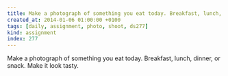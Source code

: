 ```yaml
---
title: Make a photograph of something you eat today. Breakfast, lunch, dinner, or snack. Make it look tasty.
created_at: 2014-01-06 01:00:00 +0100
tags: [daily, assignment, photo, shoot, ds277]
kind: assignment
index: 277
---
```


Make a photograph of something you eat today. Breakfast, lunch, dinner, or snack. Make it look tasty.
